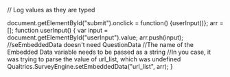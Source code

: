 // Log values as they are typed


document.getElementById("submit").onclick = function() {userInput()};
arr = [];
function userInput()
{
    var input = document.getElementById("userInput").value;
    arr.push(input);
    //seEmbeddedData doesn't need QuestionData
    //The name of the Embedded Data variable needs to be passed as a string
    //In you case, it was trying to parse the value of url_list, which was undefined
    Qualtrics.SurveyEngine.setEmbeddedData("url_list", arr);
}